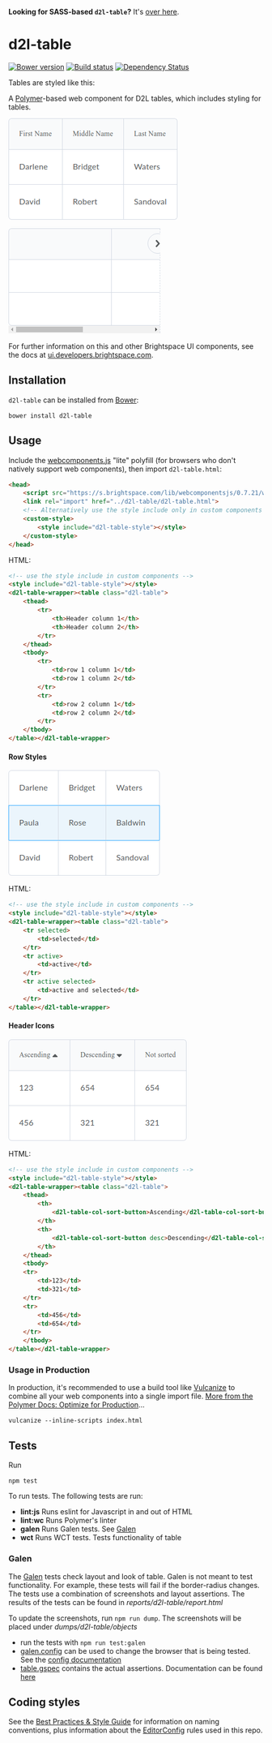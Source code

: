 **Looking for SASS-based `d2l-table`?** It's [over here](https://github.com/BrightspaceUI/table/tree/sass).

# d2l-table
[![Bower version][bower-image]][bower-url]
[![Build status][ci-image]][ci-url]
[![Dependency Status][dependencies-image]][dependencies-url]

Tables are styled like this:

A [Polymer](https://www.polymer-project.org)-based web component for D2L tables, which includes styling for tables.

![screenshot of table](test/acceptance/dumps/d2l-table-demo/objects/small.png)

![screenshot of responsive table](test/acceptance/dumps/d2l-table/objects/wide.png)

For further information on this and other Brightspace UI components, see the docs at [ui.developers.brightspace.com](http://ui.developers.brightspace.com).

## Installation

`d2l-table` can be installed from [Bower][bower-url]:
```shell
bower install d2l-table
```

## Usage

Include the [webcomponents.js](http://webcomponents.org/polyfills/) "lite" polyfill (for browsers who don't natively support web components), then import `d2l-table.html`:

```html
<head>
	<script src="https://s.brightspace.com/lib/webcomponentsjs/0.7.21/webcomponents-lite.min.js"></script>
	<link rel="import" href="../d2l-table/d2l-table.html">
	<!-- Alternatively use the style include only in custom components that use d2l-table -->
	<custom-style>
		<style include="d2l-table-style"></style>
	</custom-style>
</head>
```

HTML:
```html
<!-- use the style include in custom components -->
<style include="d2l-table-style"></style>
<d2l-table-wrapper><table class="d2l-table">
	<thead>
		<tr>
			<th>Header column 1</th>
			<th>Header column 2</th>
		</tr>
	</thead>
	<tbody>
		<tr>
			<td>row 1 column 1</td>
			<td>row 1 column 2</td>
		</tr>
		<tr>
			<td>row 2 column 1</td>
			<td>row 2 column 2</td>
		</tr>
	</tbody>
</table></d2l-table-wrapper>
```

#### Row Styles

![screenshot of table with styled rows](test/acceptance/dumps/d2l-table-demo/objects/rows.png)

HTML:
```html
<!-- use the style include in custom components -->
<style include="d2l-table-style"></style>
<d2l-table-wrapper><table class="d2l-table">
	<tr selected>
		<td>selected</td>
	</tr>
	<tr active>
		<td>active</td>
	</tr>
	<tr active selected>
		<td>active and selected</td>
	</tr>
</table></d2l-table-wrapper>
```

#### Header Icons

![screenshot of table with sort icons](test/acceptance/dumps/d2l-table-demo/objects/sort.png)

HTML:
```html
<!-- use the style include in custom components -->
<style include="d2l-table-style"></style>
<d2l-table-wrapper><table class="d2l-table">
	<thead>
		<th>
			<d2l-table-col-sort-button>Ascending</d2l-table-col-sort-button>
		</th>
		<th>
			<d2l-table-col-sort-button desc>Descending</d2l-table-col-sort-button>
		</th>
	</thead>
	<tbody>
	<tr>
		<td>123</td>
		<td>321</td>
	</tr>
	<tr>
		<td>456</td>
		<td>654</td>
	</tr>
	</tbody>
</table></d2l-table-wrapper>
```

### Usage in Production

In production, it's recommended to use a build tool like [Vulcanize](https://github.com/Polymer/vulcanize) to combine all your web components into a single import file. [More from the Polymer Docs: Optimize for Production](https://www.polymer-project.org/1.0/tools/optimize-for-production.html)...

```shell
vulcanize --inline-scripts index.html
```

## Tests

Run

```shell
npm test
```

To run tests. The following tests are run:

* **lint:js** Runs eslint for Javascript in and out of HTML
* **lint:wc** Runs Polymer's linter
* **galen**   Runs Galen tests. See [Galen](#galen)
* **wct**     Runs WCT tests. Tests functionality of table

### Galen

The [Galen][Galen] tests check layout and look of table. Galen is not meant to test functionality. For example, these tests will fail if the border-radius changes. The tests use a combination of screenshots and layout assertions. The results of the tests can be found in *reports/d2l-table/report.html*

To update the screenshots, run `npm run dump`. The screenshots will be placed under *dumps/d2l-table/objects*

* run the tests with `npm run test:galen`
* [galen.config](galen.config) can be used to change the browser that is being tested. See the [config documentation][GalenConfig]
* [table.gspec](table.gspec) contains the actual assertions. Documentation can be found [here][GalenSpec]

## Coding styles

See the [Best Practices & Style Guide](https://github.com/Brightspace/valence-ui-docs/wiki/Best-Practices-&-Style-Guide) for information on naming conventions, plus information about the [EditorConfig](http://editorconfig.org) rules used in this repo.

[bower-url]: http://bower.io/search/?q=d2l-table
[bower-image]: https://img.shields.io/bower/v/d2l-table.svg
[ci-url]: https://travis-ci.org/BrightspaceUI/table
[ci-image]: https://img.shields.io/travis-ci/BrightspaceUI/table/master.svg
[dependencies-url]: https://david-dm.org/BrightspaceUI/table
[dependencies-image]: https://img.shields.io/david/BrightspaceUI/table.svg
[Galen]: http://galenframework.com/
[GalenConfig]: http://galenframework.com/docs/getting-started-configuration/
[GalenSpec]: http://galenframework.com/docs/reference-galen-spec-language-guide/
